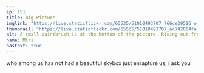 ```yaml
---
ep: 151
title: Big Picture
imglink: "https://live.staticflickr.com/65535/51010493707_766ce39516_o.jpg"
thumbnail: "https://live.staticflickr.com/65535/51010493707_ac742064fa_q.jpg"
alt: A small paintbrush is at the bottom of the picture. Rising out from it and expanding to fill the space is a blue sky dotted with cream-yellow clouds in a Renaissance style. The blue appears to leak out from the boundaries of the swirl, creeping out into the rest of the frame.
name: Miri
hastext: true
---
```

who among us has not had a beautiful skybox just enrapture us, i ask you